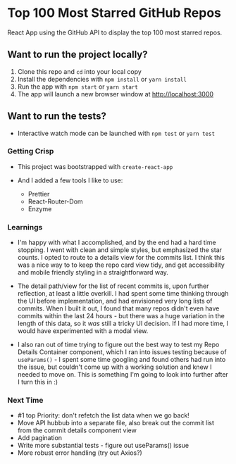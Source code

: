 # Top 100 Most Starred GitHub Repos

React App using the GitHub API to display the top 100 most starred repos.

## Want to run the project locally?

1. Clone this repo and `cd` into your local copy
2. Install the dependencies with `npm install` or `yarn install`
3. Run the app with `npm start` or `yarn start`
4. The app will launch a new browser window at [http://localhost:3000](http://localhost:3000)

## Want to run the tests?

- Interactive watch mode can be launched with `npm test` or `yarn test`

### Getting Crisp

- This project was bootstrapped with `create-react-app`

- And I added a few tools I like to use:
  - Prettier
  - React-Router-Dom
  - Enzyme

### Learnings

- I'm happy with what I accomplished, and by the end had a hard time stopping. I went with clean and simple styles, but emphasized the star counts. I opted to route to a details view for the commits list. I think this was a nice way to to keep the repo card view tidy, and get accessibility and mobile friendly styling in a straightforward way.

- The detail path/view for the list of recent commits is, upon further reflection, at least a little overkill. I had spent some time thinking through the UI before implementation, and had envisioned very long lists of commits. When I built it out, I found that many repos didn't even have commits within the last 24 hours - but there was a huge variation in the length of this data, so it _was_ still a tricky UI decision. If I had more time, I would have experimented with a modal view.

- I also ran out of time trying to figure out the best way to test my Repo Details Container component, which I ran into issues testing because of `useParams()` - I spent some time googling and found others had run into the issue, but couldn't come up with a working solution and knew I needed to move on. This is something I'm going to look into further after I turn this in :)

### Next Time

- #1 top Priority: don't refetch the list data when we go back!
- Move API hubbub into a separate file, also break out the commit list from the commit details component view
- Add pagination
- Write more substantial tests - figure out useParams() issue
- More robust error handling (try out Axios?)
